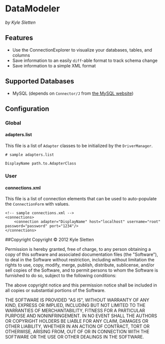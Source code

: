 # DataModeler
*by Kyle Sletten*

## Features
* Use the ConnectionExplorer to visualize your databases, tables, and columns
* Save information to an easily `diff`-able format to track schema change
* Save information to a simple XML format

## Supported Databases
* MySQL (depends on `Connector/J` from [the MySQL website](http://www.mysql.com/downloads/connector/j/))

## Configuration
### Global
#### adapters.list
This file is a list of `Adapter` classes to be initialized by the `DriverManager`.

    # sample adapters.list
    
    DisplayName path.to.AdapterClass

### User
#### connections.xml
This file is a list of connection elements that can be used to auto-populate the `ConnectionForm` with values.

    <!-- sample connections.xml -->
	<connections>
		<connection adapter="DisplayName" host="localhost" username="root" password="password" port="1234"/>
	</connections>

##Copyright
Copyright &copy; 2012 Kyle Sletten

Permission is hereby granted, free of charge, to any person obtaining a copy of this software and associated documentation files (the "Software"), to deal in the Software without restriction, including without limitation the rights to use, copy, modify, merge, publish, distribute, sublicense, and/or sell copies of the Software, and to permit persons to whom the Software is furnished to do so, subject to the following conditions:

The above copyright notice and this permission notice shall be included in all copies or substantial portions of the Software.

THE SOFTWARE IS PROVIDED "AS IS", WITHOUT WARRANTY OF ANY KIND, EXPRESS OR IMPLIED, INCLUDING BUT NOT LIMITED TO THE WARRANTIES OF MERCHANTABILITY, FITNESS FOR A PARTICULAR PURPOSE AND NONINFRINGEMENT. IN NO EVENT SHALL THE AUTHORS OR COPYRIGHT HOLDERS BE LIABLE FOR ANY CLAIM, DAMAGES OR OTHER LIABILITY, WHETHER IN AN ACTION OF CONTRACT, TORT OR OTHERWISE, ARISING FROM, OUT OF OR IN CONNECTION WITH THE SOFTWARE OR THE USE OR OTHER DEALINGS IN THE SOFTWARE.